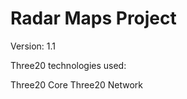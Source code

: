 Radar Maps Project
=============================

Version: 1.1

Three20 technologies used:

Three20 Core
Three20 Network
